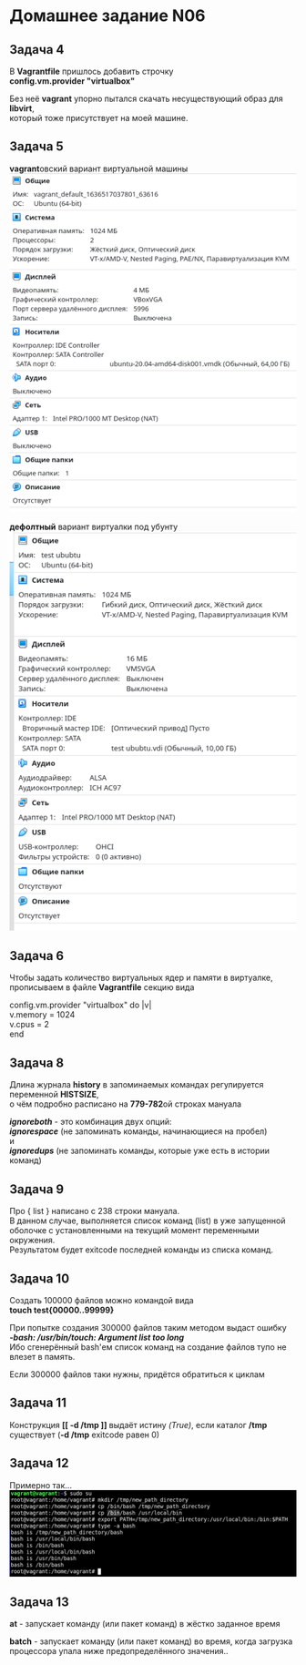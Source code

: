 Домашнее задание N06
====================

Задача 4
--------

В **Vagrantfile** пришлось добавить строчку  
**config.vm.provider "virtualbox"**  
  
Без неё **vagrant** упорно пытался скачать несуществующий образ для **libvirt**,  
который тоже присутствует на моей машине.

Задача 5
--------

**vagrant**овский вариант виртуальной машины  
![Vagrant_Ubuntu](/block1/dz06/pic/Vagrant_VM_settings.png)
  

**дефолтный** вариант виртуалки под убунту  
![Default_Ubuntu](/block1/dz06/pic/Default_VM_settings.png)
  

Задача 6
--------

Чтобы задать количество виртуальных ядер и памяти в виртуалке,  
прописываем в файле **Vagrantfile** секцию вида
  
 config.vm.provider "virtualbox" do |v|  
    v.memory = 1024  
    v.cpus = 2  
 end  

Задача 8
--------

Длина журнала **history** в запоминаемых командах регулируется переменной **HISTSIZE**,  
о чём подробно расписано на **779-782**ой строках мануала  
  
***ignoreboth*** - это комбинация двух опций:  
***ignorespace*** (не запоминать команды, начинающиеся на пробел)  
и  
***ignoredups*** (не запоминать команды, которые уже есть в истории команд)  

Задача 9
--------

Про { list } написано с 238 строки мануала.  
В данном случае,  выполняется список команд (list) в уже запущенной оболочке с установленными на текущий момент переменными окружения.  
Результатом будет exitcode последней команды из списка команд.

Задача 10
---------

Создать 100000 файлов можно командой вида  
**touch test{00000..99999}**  

При попытке создания 300000 файлов таким методом выдаст ошибку  
***-bash: /usr/bin/touch: Argument list too long***  
Ибо сгенерённый bash'ем список команд на создание файлов тупо не влезет в память.  
  
Если 300000 файлов таки нужны, придётся обратиться к циклам  

Задача 11
---------

Конструкция **[[ -d /tmp ]]** выдаёт истину *(True)*, если каталог **/tmp** существует (**-d /tmp** exitcode равен 0)

Задача 12
---------

Примерно так...
![bash_path](/block1/dz06/pic/bash_path.png)

Задача 13
---------

**at** - запускает команду (или пакет команд) в жёстко заданное время  
  
**batch** - запускает команду (или пакет команд) во время, когда загрузка процессора упала ниже предопределённого значения..

